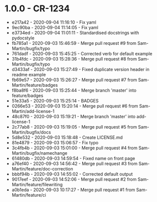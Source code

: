 [//]: # (SamsGenerateChangelog-1.0.0)
# 1.0.0 - CR-1234

- e217a42 - 2020-09-04 11:16:10 - Fix yaml
- 9ec90ba - 2020-09-04 11:14:05 - Fix yaml
- e3734ed - 2020-09-04 11:01:11 - Standardised docstrings with pydocstyle
- fb785a1 - 2020-09-03 15:46:59 - Merge pull request #9 from Sam-Martin/bugfix/typo
- 761dadf - 2020-09-03 15:45:25 - Corrected verb for default example
- 31b4fdc - 2020-09-03 15:28:36 - Merge pull request #8 from Sam-Martin/bugfix/typo
- d3433af - 2020-09-03 15:27:49 - Fixed duplicate version header in readme example
- fb69e57 - 2020-09-03 15:26:27 - Merge pull request #7 from Sam-Martin/feature/badges
- f8ba8f6 - 2020-09-03 15:25:44 - Merge branch 'master' into feature/badges
- 51e33a5 - 2020-09-03 15:25:14 - BADGES
- 0266e53 - 2020-09-03 15:20:14 - Merge pull request #6 from Sam-Martin/add-license-1
- 48c87f0 - 2020-09-03 15:19:21 - Merge branch 'master' into add-license-1
- 2c77ab8 - 2020-09-03 15:19:05 - Merge pull request #5 from Sam-Martin/bugfix/docs
- 5d8e532 - 2020-09-03 15:18:48 - Create LICENSE.md
- 81e4879 - 2020-09-03 15:06:57 - Fix typo
- 3c4fb4b - 2020-09-03 15:01:00 - Merge pull request #4 from Sam-Martin/bugfix/namechange
- 61480db - 2020-09-03 14:59:54 - Fixed name on front page
- a76ef40 - 2020-09-03 14:56:42 - Merge pull request #3 from Sam-Martin/feature/doc-correction
- bbbf94b - 2020-09-03 14:55:02 - Corrected default output
- 9017eef - 2020-09-03 14:52:06 - Merge pull request #2 from Sam-Martin/feature/filewriting
- a0b1eda - 2020-09-03 10:17:27 - Merge pull request #1 from Sam-Martin/feature/ci


[//]: # (SamsGenerateChangelog-1.0.0)

